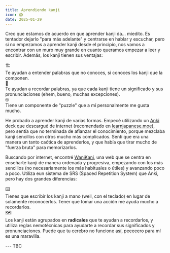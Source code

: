 ```yaml
---
title: Aprendiendo kanji
icon: 😱
date: 2025-01-29
---
```


Creo que estamos de acuerdo en que aprender kanji da... miedito. Es tentador
dejarlo "para más adelante" y centrarse en hablar y escuchar, pero si no
empezamos a aprender kanji desde el principio, nos vamos a encontrar con un
muro muy grande en cuanto queramos empezar a leer y escribir. Además, los kanji
tienen sus ventajas:


<div class="list">
    <div class="list-item">
        <div class="list-item-icon">
            🏗️
        </div>
        <div class="list-item-content">
        Te ayudan a entender palabras que no conoces, si conoces los kanji que la
         componen.
        </div>
    </div>
    <div class="list-item">
        <div class="list-item-icon">
            💭
        </div>
        <div class="list-item-content">
        Te ayudan a recordar palabras, ya que cada kanji tiene un significado y sus
         pronunciaciones (ehem, bueno, muchas excepciones).
        </div>
    </div>
    <div class="list-item">
        <div class="list-item-icon">
            🤓
        </div>
        <div class="list-item-content">
            Tiene un componente de "puzzle" que a mí personalmente me gusta mucho.
        </div>
    </div>
</div>




He probado a aprender kanji de varias formas. Empecé utilizando un [Anki](https://apps.ankiweb.net) deck que descargué
de internet (recomendado en [learnjapanese.moe](https://learnjapanese.moe/)), pero
sentía que no terminada de afianzar el conocimiento, porque mezclaba kanji sencillos
con otros mucho más complicados. Sentí que era una manera un tanto caótica de
aprenderlos, y que había que tirar mucho de "fuerza bruta" para memorizarlos.

Buscando por internet, encontré [WaniKani](https://www.wanikani.com/), una web
que se centra en enseñarte kanji de manera ordenada y progresiva, empezando con los
más sencillos (no necesariamente los más habituales o útiles) y avanzando poco a poco.
Utiliza eun sistema de SRS (Spaced Repetition System) que Anki, pero hay dos grandes
diferencias:

<div class="list">
    <div class="list-item">
        <div class="list-item-icon">
            ⌨️
        </div>
        <div class="list-item-content">
        Tienes que escribir los kanji a mano (well, con el teclado) en lugar de solamente
        reconocerlos. Tener que tomar una acción me ayuda mucho a recordarlos.
        </div>
    </div>
    <div class="list-item">
        <div class="list-item-icon">
            🗺️
        </div>
        <div class="list-item-content">
        Los kanji están agrupados en <strong>radicales</strong> que te ayudan a recordarlos, y utiliza
        reglas nemotécnicas para ayudarte a recordar sus significados y pronunciaciones.
        Puede que tu cerebro no funcione así, peeeeero para mí es una maravilla.
        </div>
    </div>
</div>


--- TBC
